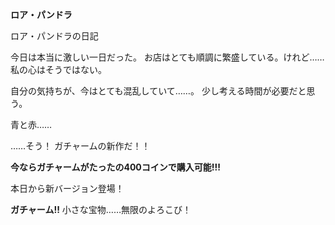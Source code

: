 <!-- title: ロアの日記帳: 5日目 -->

**ロア・パンドラ**

ロア・パンドラの日記

今日は本当に激しい一日だった。
お店はとても順調に繁盛している。けれど……私の心はそうではない。

自分の気持ちが、今はとても混乱していて……。
少し考える時間が必要だと思う。

青と赤……

……そう！ ガチャームの新作だ！！

**今ならガチャームがたったの400コインで購入可能!!!**

本日から新バージョン登場！

**ガチャーム!!**
小さな宝物……無限のよろこび！
